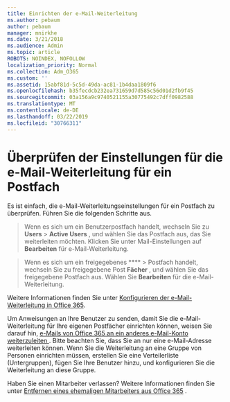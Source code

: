 ```yaml
---
title: Einrichten der e-Mail-Weiterleitung
ms.author: pebaum
author: pebaum
manager: mnirkhe
ms.date: 3/21/2018
ms.audience: Admin
ms.topic: article
ROBOTS: NOINDEX, NOFOLLOW
localization_priority: Normal
ms.collection: Adm_O365
ms.custom: ''
ms.assetid: 15abf81d-5c5d-49da-ac81-1b4daa1809f6
ms.openlocfilehash: b35fecdcb232ea731659d7d585c56d01d2fb9f45
ms.sourcegitcommit: 03a156a9c9740521155a30775492c7dff0982588
ms.translationtype: MT
ms.contentlocale: de-DE
ms.lasthandoff: 03/22/2019
ms.locfileid: "30766311"
---
```

# <a name="check-the-email-forwarding-settings-for-a-mailbox"></a>Überprüfen der Einstellungen für die e-Mail-Weiterleitung für ein Postfach

Es ist einfach, die e-Mail-Weiterleitungseinstellungen für ein Postfach zu überprüfen. Führen Sie die folgenden Schritte aus.
  
> Wenn es sich um ein Benutzerpostfach handelt, wechseln Sie zu **Users** \> **Active Users** , und wählen Sie das Postfach aus, das Sie weiterleiten möchten. Klicken Sie unter Mail-Einstellungen auf **Bearbeiten** für e-Mail-Weiterleitung. 
    
> Wenn es sich um ein freigegebenes **** \> Postfach handelt, wechseln Sie zu freigegebene Post **Fächer** , und wählen Sie das freigegebene Postfach aus. Wählen Sie **Bearbeiten** für die e-Mail-Weiterleitung. 
    
Weitere Informationen finden Sie unter [Konfigurieren der e-Mail-Weiterleitung in Office 365](https://support.office.com/article/Configure-email-forwarding-in-Office-365-ab5eb117-0f22-4fa7-a662-3a6bdb0add74). 
  
Um Anweisungen an Ihre Benutzer zu senden, damit Sie die e-Mail-Weiterleitung für Ihre eigenen Postfächer einrichten können, weisen Sie darauf hin, [e-Mails von Office 365 an ein anderes e-Mail-Konto weiterzuleiten ](https://support.office.com/article/Forward-email-from-Office-365-to-another-email-account-1ed4ee1e-74f8-4f53-a174-86b748ff6a0e). Bitte beachten Sie, dass Sie an nur eine e-Mail-Adresse weiterleiten können. Wenn Sie die Weiterleitung an eine Gruppe von Personen einrichten müssen, erstellen Sie eine Verteilerliste (Untergruppen), fügen Sie Ihre Benutzer hinzu, und konfigurieren Sie die Weiterleitung an diese Gruppe.
  
Haben Sie einen Mitarbeiter verlassen? Weitere Informationen finden Sie unter [Entfernen eines ehemaligen Mitarbeiters aus Office 365](https://support.office.com/article/Remove-a-former-employee-from-Office-365-44d96212-4d90-4027-9aa9-a95eddb367d1.aspx) . 
  

